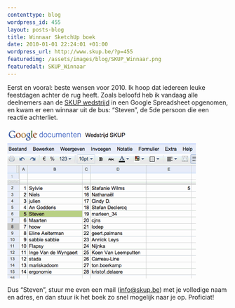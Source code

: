 ```yaml
--- 
contenttype: blog
wordpress_id: 455
layout: posts-blog
title: Winnaar SketchUp boek
date: 2010-01-01 22:24:01 +01:00
wordpress_url: http://www.skup.be/?p=455
featuredimg: /assets/images/blog/SKUP_Winnaar.png
featuredalt: SKUP_Winnaar
---
```

Eerst en vooral: beste wensen voor 2010. Ik hoop dat iedereen leuke
feestdagen achter de rug heeft. Zoals beloofd heb ik vandaag alle
deelnemers aan de [SKUP wedstrijd][] in een Google Spreadsheet
opgenomen, en kwam er een winnaar uit de bus: “Steven”, de 5de persoon
die een reactie achterliet.

![SKUP Winnaar][]

Dus “Steven”, stuur me even een mail (info@skup.be) met je volledige
naam en adres, en dan stuur ik het boek zo snel mogelijk naar je op.
Proficiat!

[SKUP wedstrijd]: http://www.skup.be/skup-eindejaarswedstrijd/ "SKUP eindejaarswedstrijd"



[SKUP Winnaar]: /assets/images/blog/SKUP_Winnaar.png "SKUP_Winnaar"
